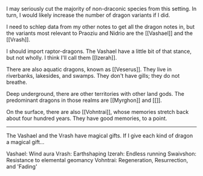 I may seriously cut the majority of non-draconic species from this setting.  In turn, I would likely increase the number of dragon variants if I did.

I need to schlep data from my other notes to get all the dragon notes in, but the variants most relevant to Praoziu and Nidrio are the [[Vashael]] and the [[Vrash]].

I should import raptor-dragons.  The Vashael have a little bit of that stance, but not wholly.  I think I'll call them [[Izerah]].

There are also aquatic dragons, known as [[Veserus]].  They live in riverbanks, lakesides, and swamps.  They don't have gills; they do not breathe.

Deep underground, there are other territories with other land gods.  The predominant dragons in those realms are [[Myrghon]] and [[]].

On the surface, there are also [[Vohntrai]], whose memories stretch back about four hundred years.  They have good memories, to a point.

---
The Vashael and the Vrash have magical gifts.  If I give each kind of dragon a magical gift...

Vashael:  Wind aura
Vrash:  Earthshaping
Izerah:  Endless running
Swaivshon:  Resistance to elemental geomancy
Vohntrai:  Regeneration, Resurrection, and 'Fading'